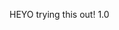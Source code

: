 <script src="//code.jquery.com/jquery.js"></script>
<style>

/* Radar css file */ 
.radar-chart .level{stroke:grey;stroke-width:.5}.radar-chart .axis line{stroke:grey;stroke-width:1}.radar-chart .axis .legend{font-family:sans-serif;font-size:10px}.radar-chart .axis .legend.top{dy:1em}.radar-chart .axis .legend.left{text-anchor:start}.radar-chart .axis .legend.middle{text-anchor:middle}.radar-chart .axis .legend.right{text-anchor:end}.radar-chart .tooltip{font-family:sans-serif;font-size:13px;transition:opacity 200ms;opacity:0}.radar-chart .tooltip.visible{opacity:1}.radar-chart .area{stroke-width:2;fill-opacity:.5}.radar-chart.focus .area{fill-opacity:.1}.radar-chart.focus .area.focused{fill-opacity:.7}.radar-chart .circle{fill-opacity:.9}.radar-chart .area,.radar-chart .circle{transition:opacity 300ms,fill-opacity 200ms;opacity:1}.radar-chart .d3-enter,.radar-chart .d3-exit{opacity:0}


.radar-chart .area {
  fill-opacity: 0.7;
}
.radar-chart.focus .area {
  fill-opacity: 0.3;
}
.radar-chart.focus .area.focused {
  fill-opacity: 0.9;
}
.area.bulbasaur, .bulbasaur .circle {
  fill: #FFD700;
  stroke: none;
}
.area.charmander, .charmander .circle {
  fill: #ADD8E6;
  stroke: none;
}


.center {
margin: auto;
width: 60%;
border: 5px solid #FFFF00;
padding: 10px;
}

</style>

HEYO trying this out! 1.0

<div class="chart-container"></div>
<script>
pokemon = [
]
</script>
<script>
RadarChart.draw(".chart-container", data);
</script>


<script src="//d3js.org/d3.v3.min.js"></script>
<script src="./radar-chart.js"></script>

<script>
  // fake data
  var pokemon = [
  {
    className: 'bulbasaur', // optional, can be used for styling
        axes: [
          {axis: "speed", value: 45},
          {axis: "defense", value: 49},
          {axis: "attack", value: 49},  
          {axis: "hp", value: 45},  
          {axis: "capture rate", value: 45},
          {axis: "sp_defense", value: 65}, 
          {axis: "sp_attack", value: 65}, 
        ]
    },
    {
      className: 'charmander',
      axes: [
        {axis: "speed", value: 65},
        {axis: "defense", value: 43},
        {axis: "attack", value: 52},  
        {axis: "hp", value: 39},  
        {axis: "capture rate", value: 45},
        {axis: "sp_defense", value: 60}, 
        {axis: "sp_attack", value: 50}, 
      ]
    },
    {
      className: 'pretty cool pokemon',
      axes: [
        {axis: "speed", value: 90},
        {axis: "defense", value: 100},
        {axis: "attack", value: 100},  
        {axis: "hp", value: 100},  
        {axis: "capture rate", value: 100},
        {axis: "sp_defense", value: 100}, 
        {axis: "sp_attack", value: 100}, 
      ]
    },
    {
      className: 'mythical awesomeness',
      axes: [
        {axis: "speed", value: 100},
        {axis: "defense", value: 100},
        {axis: "attack", value: 100},  
        {axis: "hp", value: 100},  
        {axis: "capture rate", value: 100},
        {axis: "sp_defense", value: 100}, 
        {axis: "sp_attack", value: 100}, 
      ]
    },
];

function getBetterPokemon(filter_axis, better_than) {
  var best_name = "";
  var best_val = better_than;
  for (i = 0; i < pokemon.length; i++) {
    one_poke = pokemon[i]; // an object, e.g., charmander
    for (j = 0; j < one_poke.axes.length; j++) {
      if (one_poke.axes[j].axis == filter_axis) {
        if (one_poke.axes[j].value > better_than) {
          best_name = one_poke.className;
          best_val = one_poke.axes[j].value;
          return best_name;
        }
      }
    }
  }
  return null;
}

</script>

<script>
  var data = [
    {
      className: 'bulbasaur', // optional, can be used for styling
      axes: [
        {axis: "speed", value: 45},
        {axis: "defense", value: 49},
        {axis: "attack", value: 49},  
        {axis: "hp", value: 45},  
        {axis: "capture rate", value: 45},
        {axis: "sp_defense", value: 65}, 
        {axis: "sp_attack", value: 65}, 
      ]
    },
    {
      className: 'charmander',
      axes: [
        {axis: "speed", value: 65},
        {axis: "defense", value: 43},
        {axis: "attack", value: 52},  
        {axis: "hp", value: 39},  
        {axis: "capture rate", value: 45},
        {axis: "sp_defense", value: 60}, 
        {axis: "sp_attack", value: 50}, 
      ]
    }
  ];


  var chart = RadarChart.chart();
  var svg = d3.select('body').append('svg')
    .attr('width', 600)
    .attr('height', 800);

  // draw one
  svg.append('g').classed('focus', 1).datum(data).call(chart);

  // draw many radars
  // var game = svg.selectAll('g.game').data(
  //   [
  //     data,
  //     data,
  //     data,
  //     data
  //   ]
  // );
  // game.enter().append('g').classed('game', 1);
  // game
  //   .attr('transform', function(d, i) { return 'translate(150,600)'; })
  //   .call(chart);



// retrieve config
chart.config();
// all options with default values
chart.config({
  containerClass: 'radar-chart', // target with css, the default stylesheet targets .radar-chart
  w: 600,
  h: 600,
  factor: 0.95,
  factorLegend: 1,
  levels: 3,
  maxValue: 0,
  minValue: 0,
  radians: 2 * Math.PI,
  color: d3.scale.category10(), // pass a noop (function() {}) to decide color via css
  axisLine: true,
  axisText: true,
  circles: true,
  radius: 5,
  open: false,  // whether or not the last axis value should connect back to the first axis value
                // if true, consider modifying the chart opacity (see "Style with CSS" section above)
  axisJoin: function(d, i) {
    return d.className || i;
  },
  tooltipFormatValue: function(d) {
    return d;
  },
  tooltipFormatClass: function(d) {
    return d;
  },
  transitionDuration: 300
});

</script>

<!-- ## Conclusions

That's it!  If you followed along, you should now have a working interactive D3.js plot on your website so you can visualize your own graph or network data.  Thanks for reading.  Send me an email at rtylermclaughlin@gmail.com if you have any questions! 

I'd like to thank the following bloggers for their helpful posts.  Without them I'd have struggled quite a bit longer: [Andrew Mehrmann](http://dkmehrmann.github.io/blog/2016/05/01/d3.html), [Eric Bickel](https://ehbick01.github.io/2017/05/09/embedding-d3-visuals-in-rmarkdown/), and [Tyler Clavelle](https://tclavelle.github.io/blog/blogdown_github/) -->